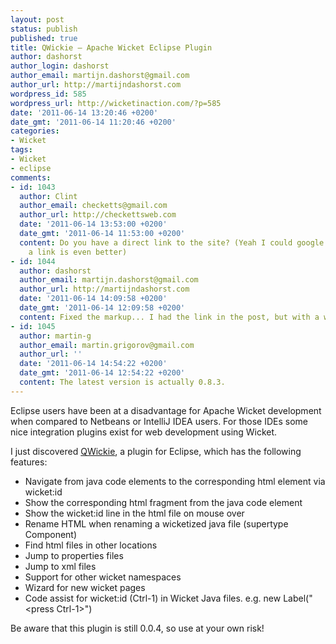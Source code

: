 ```yaml
---
layout: post
status: publish
published: true
title: QWickie — Apache Wicket Eclipse Plugin
author: dashorst
author_login: dashorst
author_email: martijn.dashorst@gmail.com
author_url: http://martijndashorst.com
wordpress_id: 585
wordpress_url: http://wicketinaction.com/?p=585
date: '2011-06-14 13:20:46 +0200'
date_gmt: '2011-06-14 11:20:46 +0200'
categories:
- Wicket
tags:
- Wicket
- eclipse
comments:
- id: 1043
  author: Clint
  author_email: checketts@gmail.com
  author_url: http://checkettsweb.com
  date: '2011-06-14 13:53:00 +0200'
  date_gmt: '2011-06-14 11:53:00 +0200'
  content: Do you have a direct link to the site? (Yeah I could google for it, but
    a link is even better)
- id: 1044
  author: dashorst
  author_email: martijn.dashorst@gmail.com
  author_url: http://martijndashorst.com
  date: '2011-06-14 14:09:58 +0200'
  date_gmt: '2011-06-14 12:09:58 +0200'
  content: Fixed the markup... I had the link in the post, but with a wrong tag.
- id: 1045
  author: martin-g
  author_email: martin.grigorov@gmail.com
  author_url: ''
  date: '2011-06-14 14:54:22 +0200'
  date_gmt: '2011-06-14 12:54:22 +0200'
  content: The latest version is actually 0.8.3.
---
```

<p>Eclipse users have been at a disadvantage for Apache Wicket development when compared to Netbeans or IntelliJ IDEA users. For those IDEs some nice integration plugins exist for web development using Wicket.</p>
<p>I just discovered <a href="http://qwickie.googlecode.com/">QWickie</a>, a plugin for Eclipse, which has the following features:</p>
<ul>
<li>Navigate from java code elements to the corresponding html element via wicket:id</li>
<li>Show the corresponding html fragment from the java code element</li>
<li>Show the wicket:id line in the html file on mouse over</li>
<li>Rename HTML when renaming a wicketized java file (supertype Component)</li>
<li>Find html files in other locations</li>
<li>Jump to properties files</li>
<li>Jump to xml files</li>
<li>Support for other wicket namespaces</li>
<li>Wizard for new wicket pages</li>
<li>Code assist for wicket:id (Ctrl-1) in Wicket Java files. e.g. new Label("&lt;press Ctrl-1&gt;")</li>
</ul>
<p>Be aware that this plugin is still 0.0.4, so use at your own risk!</p>
